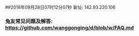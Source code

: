 ##2018年09月28日07时12分07秒 新址: 142.93.220.106
### 兔友常见问题及解答: https://github.com/wanggonging/d/blob/w/FAQ.md
